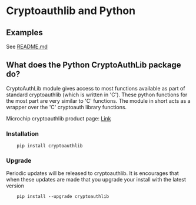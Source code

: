 # Cryptoauthlib and Python

## Examples

See [README.md](examples/README.md)

## What does the Python CryptoAuthLib package do?
CryptoAuthLib module gives access to most functions available as part of standard cryptoauthlib
(which is written in 'C'). These python functions for the most part are very similar to 'C'
functions. The module in short acts as a wrapper over the 'C' cryptoauth library functions.

Microchip cryptoauthlib product page: 
[Link]( http://www.microchip.com/SWLibraryWeb/product.aspx?product=CryptoAuthLib)

### Installation
```
    pip install cryptoauthlib
```

### Upgrade
Periodic updates will be released to cryptoauthlib. It is encourages that when these updates are
made that you upgrade your install with the latest version
```
    pip install --upgrade cryptoauthlib
```
